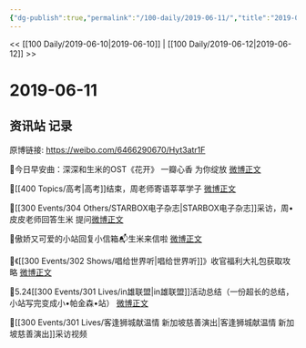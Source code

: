```yaml
---
{"dg-publish":true,"permalink":"/100-daily/2019-06-11/","title":"2019-06-11"}
---
```



<< [[100 Daily/2019-06-10\|2019-06-10]] | [[100 Daily/2019-06-12\|2019-06-12]] >>

# 2019-06-11

## 资讯站 记录

原博链接: https://weibo.com/6466290670/Hyt3atr1F

🌸今日早安曲：深深和生米的OST《花开》
一瓣心香 为你绽放
[微博正文](https://m.weibo.cn/6466290670/4381908563283210)

🌸[[400 Topics/高考\|高考]]结束，周老师寄语莘莘学子
[微博正文](https://m.weibo.cn/6466290670/4382014188782687)

🌸[[300 Events/304 Others/STARBOX电子杂志\|STARBOX电子杂志]]采访，周•皮皮老师回答生米
提问[微博正文](https://m.weibo.cn/6466290670/4382026305702883)

🌸傲娇又可爱的小站回复小信箱📬生米来信啦
[微博正文](https://m.weibo.cn/6466290670/4382062288678707)

🌸《[[300 Events/302 Shows/唱给世界听\|唱给世界听]]》收官福利大礼包获取攻略
[微博正文](https://m.weibo.cn/6466290670/4382091694936581)

🌸5.24[[300 Events/301 Lives/in雄联盟\|in雄联盟]]活动总结（一份超长的总结，
小站写完变成小•帕金森•站）
[微博正文](https://m.weibo.cn/6466290670/4382095336344370)

🌸[[300 Events/301 Lives/客逢狮城献温情 新加坡慈善演出\|客逢狮城献温情 新加坡慈善演出]]采访视频
[](https://m.weibo.cn/6466290670/4382112838391649)
